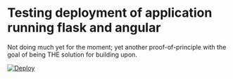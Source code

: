 # Testing deployment of application running flask and angular

Not doing much yet for the moment; yet another proof-of-principle with the goal of being THE solution for building upon.

[![Deploy](https://www.herokucdn.com/deploy/button.svg)](https://heroku.com/deploy)
